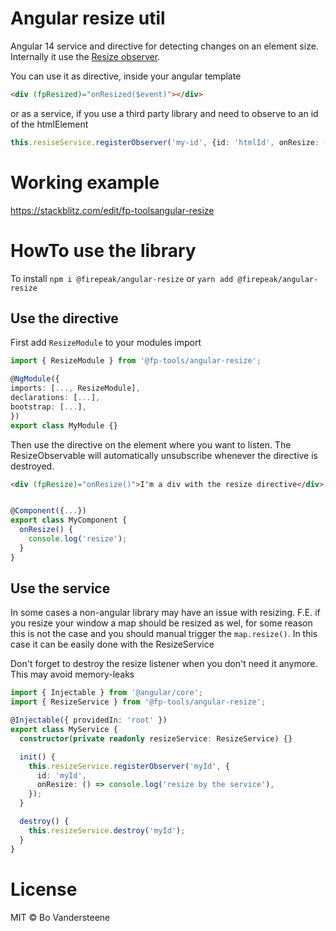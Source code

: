 # Angular resize util

Angular 14 service and directive for detecting changes on an element size.
Internally it use the [Resize observer](https://developer.mozilla.org/en-US/docs/Web/API/ResizeObserver).


You can use it as directive, inside your angular template
```html
<div (fpResized)="onResized($event)"></div>
 ```
 or as a service, if you use a third party library and need to observe to an id of the htmlElement
```typescript
this.resiseService.registerObserver('my-id', {id: 'htmlId', onResize: (event) => console.log(event)})
```

# Working example
https://stackblitz.com/edit/fp-toolsangular-resize
 
# HowTo use the library
To install 
`npm i @firepeak/angular-resize` or `yarn add @firepeak/angular-resize`
 

## Use the directive

First add `ResizeModule` to your modules import

```typescript
import { ResizeModule } from '@fp-tools/angular-resize';

@NgModule({
imports: [..., ResizeModule],
declarations: [...],
bootstrap: [...],
})
export class MyModule {}
```

Then use the directive on the element where you want to listen. The ResizeObservable will automatically unsubscribe whenever the directive is destroyed.

```html
<div (fpResize)="onResize()">I'm a div with the resize directive</div>
```

```typescript 

@Component({...})
export class MyComponent { 
  onResize() {
    console.log('resize');
  }
}
```

## Use the service
In some cases a non-angular library may have an issue with resizing. F.E. if you resize your window a map should be resized as wel, for some reason this is not the case and you should manual trigger the `map.resize()`. In this case it can be easily done with the ResizeService

Don't forget to destroy the resize listener when you don't need it anymore. This may avoid memory-leaks
```typescript
import { Injectable } from '@angular/core';
import { ResizeService } from '@fp-tools/angular-resize';

@Injectable({ providedIn: 'root' })
export class MyService {
  constructor(private readonly resizeService: ResizeService) {}

  init() {
    this.resizeService.registerObserver('myId', {
      id: 'myId',
      onResize: () => console.log('resize by the service'),
    });
  }

  destroy() {
    this.resizeService.destroy('myId');
  }
}

```

# License
MIT © Bo Vandersteene
